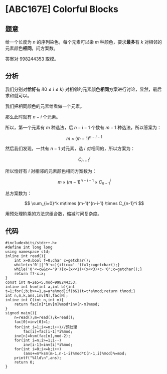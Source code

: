 # [ABC167E] Colorful Blocks

## 题意

给一个长度为 $n$ 的序列染色，每个元素可以染 $m$ 种颜色，要求**最多**有 $k$ 对相邻的元素颜色**相同**，问方案数。

答案对 $998244353$ 取模。

## 分析

我们分别对**恰好**有 $i(0\leq i \leq k)$ 对相邻的元素颜色**相同**方案进行讨论，显然，最后求和就可以。

我们把相同颜色的元素给看做一个元素。

那么此时就有 $n-i$ 个元素。

所以，第一个元素有 $m$ 种选法，后 $n-i-1$ 个数有 $m-1$ 种选法，所以答案为：

$$ m\times (m-1)^{n-i-1} $$

然后我们发现，一共有 $n-1$ 对元素，选 $i$ 对相同的，所以方案为：

$$ C_{n-1}^i $$

所以恰好有 $i$ 对相邻的元素颜色相同方案数为：

$$ m\times (m-1)^{n-i-1} \times C_{n-1}^i $$

总方案数为：

$$ \sum_{i=0}^k m\times (m-1)^{n-i-1} \times C_{n-1}^i $$

用预处理阶乘的方法求组合数，缩减时间复杂度。

## 代码

```
#include<bits/stdc++.h>
#define int long long
using namespace std;
inline int read(){
    int x=0;bool f=0;char c=getchar();
    while(c<'0'||'9'<c){if(c=='-')f=1;c=getchar();}
    while('0'<=c&&c<='9'){x=(x<<1)+(x<<3)+c-'0';c=getchar();}
    return f?-x:x;
}
const int N=2e5+5,mod=998244353;
inline int ksm(int a,int b){int t=1;for(;b;b>>=1,a=a*a%mod)if(b&1)t=t*a%mod;return t%mod;}
int n,m,k,ans,inv[N],fac[N];
inline int C(int n,int m){
    return fac[n]*inv[m]%mod*inv[n-m]%mod;
}
signed main(){
    n=read();m=read();k=read();
    fac[0]=inv[0]=1;
    for(int i=1;i<=n;i++)//预处理
        fac[i]=fac[i-1]*i%mod;
    inv[n]=ksm(fac[n],mod-2);
    for(int i=n;i>=1;i--)
        inv[i-1]=inv[i]*i%mod;
    for(int i=0;i<=k;i++)
        (ans+=m*ksm(m-1,n-1-i)%mod*C(n-1,i)%mod)%=mod;
    printf("%lld\n",ans);
    return 0;
}
```